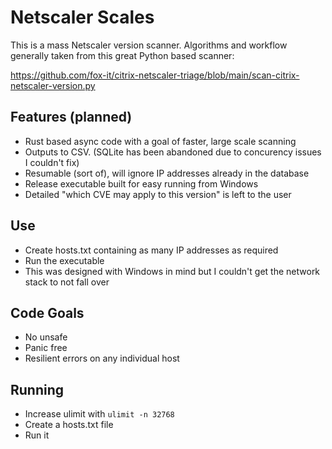 # Netscaler Scales

This is a mass Netscaler version scanner. Algorithms and workflow generally taken from this great Python based scanner:

https://github.com/fox-it/citrix-netscaler-triage/blob/main/scan-citrix-netscaler-version.py


## Features (planned)

- Rust based async code with a goal of faster, large scale scanning
- Outputs to CSV. (SQLite has been abandoned due to concurency issues I couldn't fix)
- Resumable (sort of), will ignore IP addresses already in the database
- Release executable built for easy running from Windows
- Detailed "which CVE may apply to this version" is left to the user

## Use

- Create hosts.txt containing as many IP addresses as required
- Run the executable
- This was designed with Windows in mind but I couldn't get the network stack to not fall over

## Code Goals

- No unsafe
- Panic free
- Resilient errors on any individual host

## Running
- Increase ulimit with `ulimit -n 32768`
- Create a hosts.txt file
- Run it
